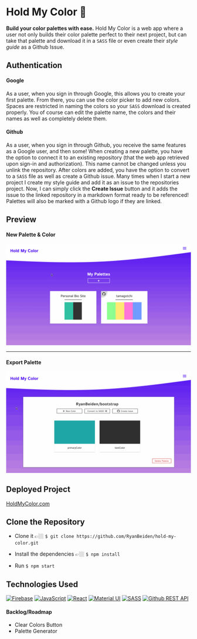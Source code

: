 # Hold My Color 🍻

**Build your color palettes with ease.** Hold My Color is a web app where a user not only builds their color palette perfect to their next project, but can take that palette and download it in a `SASS` file or even create their _style guide_ as a Github Issue.

## Authentication

#### Google
As a user, when you sign in through Google, this allows you to create your first palette. From there, you can use the color picker to add new colors. Spaces are restricted in naming the colors so your `SASS` download is created properly. You of course can edit the palette name, the colors and their names as well as completely delete them. 

#### Github
As a user, when you sign in through Github, you receive the same features as a Google user, and then some! When creating a new palette, you have the option to connect it to an existing repository (that the web app retrieved upon sign-in and authorization). This name cannot be changed unless you unlink the repository. After colors are added, you have the option to convert to a `SASS` file as well as create a Github issue. Many times when I start a new project I create my style guide and add it as an issue to the repositories project. Now, I can simply click the **Create Issue** button and it adds the issue to the linked repository in a markdown format ready to be referenced! Palettes will also be marked with a Github logo if they are linked.

## Preview

#### New Palette & Color
![Auth Sign-In Demo](./gifs/HMC-new-demo.gif)

---

#### Export Palette
![Auth Sign-In Demo](./gifs/HMC-export-demo.gif)

## Deployed Project

[HoldMyColor.com](https://holdmycolor.com/)

## Clone the Repository
- Clone it 👉🏼 `$ git clone https://github.com/RyanBeiden/hold-my-color.git`

- Install the dependencies 👉🏼 `$ npm install`

- Run `$ npm start`

## Technologies Used
[![Firebase](https://img.shields.io/badge/-Firebase-f5810d?style=flat-square)](https://firebase.google.com) [![JavaScript](https://img.shields.io/badge/-JavaScript-f0db4f?style=flat-square)](https://developer.mozilla.org/en-US/docs/Web/JavaScript) [![React](https://img.shields.io/badge/-React-63dbfb?style=flat-square)](https://reactjs.org/) [![Material UI](https://img.shields.io/badge/-Material%20UI-0181cb?style=flat-square)](https://material-ui.com/) [![SASS](https://img.shields.io/badge/-SASS-cc6699?style=flat-square)](https://sass-lang.com/) [![Github REST API](https://img.shields.io/badge/-Github%20REST%20API-3c4046?style=flat-square)](https://docs.github.com/en/rest)

#### Backlog/Roadmap

- Clear Colors Button
- Palette Generator
